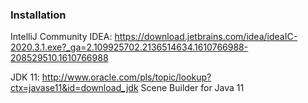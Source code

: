 ### Installation
IntelliJ Community IDEA:
https://download.jetbrains.com/idea/ideaIC-2020.3.1.exe?_ga=2.109925702.2136514634.1610766988-208529510.1610766988

JDK 11: 
http://www.oracle.com/pls/topic/lookup?ctx=javase11&id=download_jdk
Scene Builder for Java 11

